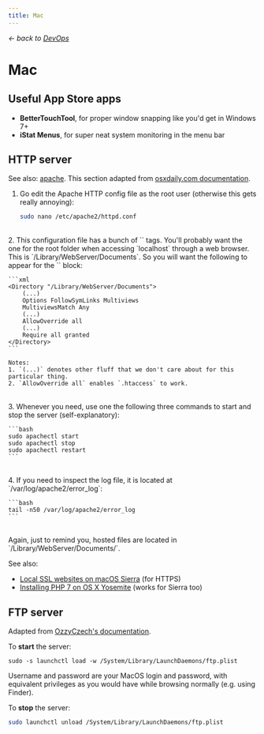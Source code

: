 ```yaml
---
title: Mac
---
```


*&larr; back to [DevOps](%base_url%/?devops)*

# Mac

## Useful App Store apps

- **BetterTouchTool**, for proper window snapping like you'd get in Windows 7+
- **iStat Menus**, for super neat system monitoring in the menu bar

## HTTP server

See also: [apache](%base_url%/?devops/apache).
This section adapted from [osxdaily.com documentation](http://osxdaily.com/2012/09/02/start-apache-web-server-mac-os-x/).

1. Go edit the Apache HTTP config file as the root user (otherwise this gets really annoying):

    ```bash
    sudo nano /etc/apache2/httpd.conf
    ```

<br />
2. This configuration file has a bunch of `<Directory>` tags. You'll probably want the one for the root folder
   when accessing `localhost` through a web browser. This is `/Library/WebServer/Documents`. So you will want
   the following to appear for the `<Directory "/Library/WebServer/Documents">` block:

    ```xml
    <Directory "/Library/WebServer/Documents">
        (...)
        Options FollowSymLinks Multiviews
        MultiviewsMatch Any
        (...)
        AllowOverride all
        (...)
        Require all granted
    </Directory>
    ```

    Notes:
    1. `(...)` denotes other fluff that we don't care about for this particular thing.
    2. `AllowOverride all` enables `.htaccess` to work.

<br />
3. Whenever you need, use one the following three commands to start and stop the server (self-explanatory): 

    ```bash
    sudo apachectl start
    sudo apachectl stop
    sudo apachectl restart
    ```

<br />
4. If you need to inspect the log file, it is located at `/var/log/apache2/error_log`:

    ```bash
    tail -n50 /var/log/apache2/error_log
    ```

<br />
Again, just to remind you, hosted files are located in `/Library/WebServer/Documents/`.

See also:
- [Local SSL websites on macOS Sierra](https://gist.github.com/jonathantneal/774e4b0b3d4d739cbc53) (for HTTPS)
- [Installing PHP 7 on OS X Yosemite](http://w3bsmart.blogspot.com.au/2015/08/installing-php-7-on-os-x-yosemite.html) (works for Sierra too)

## FTP server

Adapted from [OzzyCzech's documentation](https://github.com/OzzyCzech/blog.omdesign.cz/blob/master/content/posts/run-ftp-server-on-mac-os-x.md).

To **start** the server:

```
sudo -s launchctl load -w /System/Library/LaunchDaemons/ftp.plist
```

Username and password are your MacOS login and password, with equivalent privileges as you would have while browsing normally (e.g. using Finder).

To **stop** the server:

```bash
sudo launchctl unload /System/Library/LaunchDaemons/ftp.plist
```